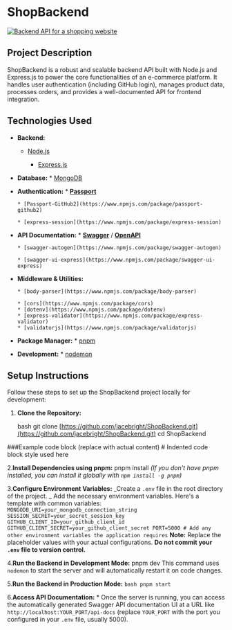 # ShopBackend

[![Backend API for a shopping website](link-to-your-project-screenshot.png)](https://shopbackend-e75t.onrender.com/api-docs/)

## Project Description

ShopBackend is a robust and scalable backend API built with Node.js and Express.js to power the core functionalities of an e-commerce platform. It handles user authentication (including GitHub login), manages product data, processes orders, and provides a well-documented API for frontend integration.

## Technologies Used

- **Backend:**

  - [Node.js](https://nodejs.org/)

    - [Express.js](https://expressjs.com/)

- **Database:** \* [MongoDB](https://www.mongodb.com/)
- **Authentication:** \* [**Passport**](http://www.passportjs.org/)

      * [Passport-GitHub2](https://www.npmjs.com/package/passport-github2)

      * [express-session](https://www.npmjs.com/package/express-session)

- **API Documentation:** \* [**Swagger**](https://swagger.io/) / [**OpenAPI**](https://www.openapis.org/)

      * [swagger-autogen](https://www.npmjs.com/package/swagger-autogen)

      * [swagger-ui-express](https://www.npmjs.com/package/swagger-ui-express)

- **Middleware & Utilities:**

      * [body-parser](https://www.npmjs.com/package/body-parser)

      * [cors](https://www.npmjs.com/package/cors)
      * [dotenv](https://www.npmjs.com/package/dotenv)
      * [express-validator](https://www.npmjs.com/package/express-validator)
      * [validatorjs](https://www.npmjs.com/package/validatorjs)

- **Package Manager:** \* [pnpm](https://pnpm.io/)
- **Development:** \* [nodemon](https://nodemon.io/)

## Setup Instructions

Follow these steps to set up the ShopBackend project locally for development:

1. **Clone the Repository:**

   bash
   git clone [https://github.com/jacebright/ShopBackend.git](https://github.com/jacebright/ShopBackend.git)
   cd ShopBackend

###Example code block (replace with actual content) # Indented code block style used here

2.**Install Dependencies using pnpm:**
pnpm install
_(If you don't have pnpm installed, you can install it globally with `npm install -g pnpm`)_

3.**Configure Environment Variables:**
_Create a `.env` file in the root directory of the project.
_ Add the necessary environment variables. Here's a template with common variables:
`         MONGODB_URI=your_mongodb_connection_string
        SESSION_SECRET=your_secret_session_key
        GITHUB_CLIENT_ID=your_github_client_id
        GITHUB_CLIENT_SECRET=your_github_client_secret
        PORT=5000
        # Add any other environment variables the application requires
        `
**Note:** Replace the placeholder values with your actual configurations. **Do not commit your `.env` file to version control.**

4.**Run the Backend in Development Mode:**
pnpm dev
This command uses `nodemon` to start the server and will automatically restart it on code changes.

5.**Run the Backend in Production Mode:**
`bash
    pnpm start
    `

6.**Access API Documentation:** \* Once the server is running, you can access the automatically generated Swagger API documentation UI at a URL like `http://localhost:YOUR_PORT/api-docs` (replace `YOUR_PORT` with the port you configured in your `.env` file, usually 5000).
